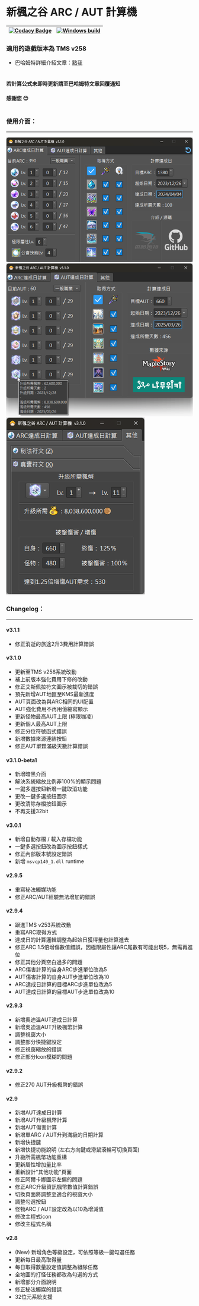 新楓之谷 ARC / AUT 計算機
=====

| [![Codacy Badge](https://app.codacy.com/project/badge/Grade/020d720a719a400082f1ef7b1d1aa39e)](https://www.codacy.com/gh/WhatTheBlock/MapleStory-ARC-Calculator/dashboard?utm_source=github.com&amp;utm_medium=referral&amp;utm_content=WhatTheBlock/MapleStory-ARC-Calculator&amp;utm_campaign=Badge_Grade) | [![Windows build](https://github.com/WhatTheBlock/MapleStory-ARC-Calculator/workflows/Windows/badge.svg)](https://github.com/WhatTheBlock/MapleStory-ARC-Calculator/actions?query=workflow%3AWindows) |
| --- | --- |

### 適用的遊戲版本為 TMS v258

- 巴哈姆特詳細介紹文章：[點我](https://forum.gamer.com.tw/C.php?bsn=7650&snA=1000541) <br><br>

#### 若計算公式未即時更新請至巴哈姆特文章回覆通知
#### 感謝您 😊 <br><br>

### 使用介面：
----
![ui_1.png](/ui_1.png) <br>
![ui_2.png](/ui_2.png) <br>
![ui_3.png](/ui_3.png)

### Changelog：
----

#### v3.1.1
- 修正消逝的旅途2升3費用計算錯誤

#### v3.1.0
- 更新至TMS v258系統改動
- 補上前版本強化費用下修的改動
- 修正艾斯佩拉符文圖示被裁切的錯誤
- 預先新增AUT地區至KMS最新進度
- AUT頁面改為與ARC相同的UI配置
- AUT強化費用不再用億縮寫顯示
- 更新怪物最高AUT上限 (極限咖凌)
- 更新個人最高AUT上限
- 修正分位符號函式錯誤
- 新增數據來源連結按鈕
- 修正AUT單顆滿級天數計算錯誤

#### v3.1.0-beta1
- 新增暗黑介面
- 解決系統縮放比例非100%的顯示問題
- 一鍵多選按鈕新增一鍵取消功能
- 更改一鍵多選按鈕圖示
- 更改清除存檔按鈕圖示
- 不再支援32bit

#### v3.0.1
- 新增自動存檔 / 載入存檔功能
- 一鍵多選按鈕改為圖示按鈕樣式
- 修正內部版本號設定錯誤
- 新增 `msvcp140_1.dll` runtime

#### v2.9.5
- 重寫秘法觸媒功能
- 修正ARC/AUT經驗無法增加的錯誤

#### v2.9.4
- 跟進TMS v253系統改動
- 重寫ARC取得方式
- 達成日的計算邏輯調整為起始日獲得量也計算進去
- 修正ARC 1.5倍增傷數值錯誤，因極限屬性讓ARC尾數有可能出現5，無需再進位
- 修正其他分頁空白過多的問題
- ARC傷害計算的自身ARC步進單位改為5
- AUT傷害計算的自身AUT步進單位改為10
- ARC達成日計算的目標ARC步進單位改為5
- AUT達成日計算的目標AUT步進單位改為10

#### v2.9.3
- 新增奧迪溫AUT達成日計算
- 新增奧迪溫AUT升級楓幣計算
- 調整視窗大小
- 調整部分快捷鍵設定
- 修正視窗縮放的錯誤
- 修正部分Icon模糊的問題

#### v2.9.2
- 修正270 AUT升級楓幣的錯誤

#### v2.9
- 新增AUT達成日計算
- 新增AUT升級楓幣計算
- 新增AUT傷害計算
- 新增單ARC / AUT升到滿級的日期計算
- 新增快捷鍵 
- 新增快捷功能說明 (左右方向鍵或滑鼠滾輪可切換頁面)
- 升級所需楓幣功能重構
- 更新屬性增加量比率
- 重新設計"其他功能"頁面
- 修正阿爾卡娜圖示左偏的問題
- 修正ARC升級資訊楓幣數值計算錯誤
- 切換頁面將調整至適合的視窗大小
- 調整勾選按鈕
- 怪物ARC / AUT設定改為以10為增減值
- 修改主程式icon
- 修改主程式名稱

#### v2.8
- (New) 新增角色等級設定，可依照等級一鍵勾選任務
- 更新每日最高取得量
- 每日取得數量設定值調整為組隊任務
- 全地圖的打怪任務都改為勾選的方式
- 新增部分介面說明
- 修正秘法觸媒的錯誤
- 32位元系統支援
